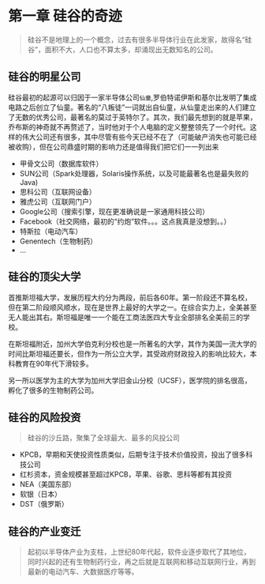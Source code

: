 # 第一章 硅谷的奇迹

> 硅谷不是地理上的一个概念，过去有很多半导体行业在此发家，故得名“硅谷”，面积不大，人口也不算太多，却涌现出无数知名的公司。

## 硅谷的明星公司

硅谷最初的起源可以归因于一家半导体公司`仙童`,罗伯特诺伊斯和基尔比发明了集成电路之后创立了仙童。著名的“八叛徒”一词就出自仙童，从仙童走出来的人们建立了无数的优秀公司，最著名的莫过于英特尔了。其次，我们最先想到的就是苹果，乔布斯的神奇就不再赘述了，当时他对于个人电脑的定义整整领先了一个时代。这样的伟大公司还有很多，其中尽管有些今天已经不在了（可能破产消失也可能已经被收购），但在公司鼎盛时期的影响力还是值得我们把它们一一列出来

* 甲骨文公司（数据库软件）
* SUN公司（Spark处理器，Solaris操作系统，以及可能最著名也是最失败的Java\)
* 思科公司（互联网设备）
* 雅虎公司（互联网门户）
* Google公司（搜索引擎，现在更准确说是一家通用科技公司）
* Facebook（社交网络，最初的“约炮”软件。。。这点我真是没想到。。）
* 特斯拉（电动汽车）
* Genentech（生物制药）
* ...

## 硅谷的顶尖大学

首推斯坦福大学，发展历程大约分为两段，前后各60年。第一阶段还不算名校，但在第二阶段顺风顺水，现在是世界上最好的大学之一。在综合实力上，全美甚至无人能出其右。斯坦福是唯一一个能在工商法医四大专业全部排名全美前三的学校。

在斯坦福附近，加州大学伯克利分校也是一所著名的大学，其作为美国一流大学的时间比斯坦福还要长，但作为一所公立大学，其受政府财政投入的影响比较大，本科教育在90年代下滑较多。

另一所以医学为主的大学为加州大学旧金山分校（UCSF），医学院的排名很高，孵化了很多的生物制药公司。

## 硅谷的风险投资

> 硅谷的沙丘路，聚集了全球最大、最多的风投公司

* KPCB，早期和天使投资性质类似，后期专注于技术价值投资，投出了很多科技公司
* 红杉资本，资金规模甚至超过KPCB，苹果、谷歌、思科等都有其投资
* NEA（美国东部）
* 软银（日本）
* DST（俄罗斯）

## 硅谷的产业变迁

> 起初以半导体产业为支柱，上世纪80年代起，软件业逐步取代了其地位，同时兴起的还有生物制药行业，再之后就是互联网和移动互联网行业，再到最新的电动汽车、大数据医疗等等。



